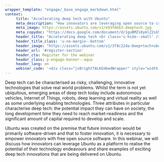 ```yaml
---
wrapper_template: "engage/_base_engage_markdown.html"
context:
     title: "Accelerating deep tech with Ubuntu"
     meta_description: "How innovators are leveraging open source to create life-changing tech."
     meta_image: https://assets.ubuntu.com/v1/e93f66b3-deeptech.jpg
     meta_copydoc: "https://docs.google.com/document/d/1guBMZs8ymlZ2sk5R84hYFLhQBIDhKKll9lsg9rHS854/edit"
     header_title: "Accelerating deep tech <br class='u-hide--small' />with Ubuntu"
     header_title_class: 'u-no-margin--bottom'
     header_image: "https://assets.ubuntu.com/v1/3f8c22da-Deep+tech+ubuntu+-+light.svg"
     header_url: '#register-section'
     header_cta: Register for the webinar
     header_class: p-engage-banner--aqua
     header_lang: en
     webinar_code: '<div class="jsBrightTALKEmbedWrapper" style="width:100%; height:100%; position:relative;background: #ffffff;"><script class="jsBrightTALKEmbedConfig" type="application/json">{ "channelId" : 6793, "language": "en-US", "commId" : 365534, "displayMode" : "standalone", "height" : "auto" }</script><script src="https://www.brighttalk.com/clients/js/player-embed/player-embed.js" class="jsBrightTALKEmbed"></script></div>'
---
```


Deep tech can be characterised as risky, challenging, innovative technologies that solve real world problems. Whilst the term is not yet ubiquitous, emerging areas of deep tech today include autonomous vehicles, Internet of Things, robots, deep learning and virtual reality as well as some underlying enabling technologies. Three attributes in particular characterise deep tech: the potential impact they can have on society, the long development time they need to reach market-readiness and the significant amount of capital required to develop and scale.

Ubuntu was created on the premise that future innovation would be primarily software-driven and that to foster innovation, it is necessary to empower innovators with free open source software. In this webinar, we will discuss how innovators can leverage Ubuntu as a platform to realise the potential of their technology endeavours and share examples of exciting deep tech innovations that are being delivered on Ubuntu.
